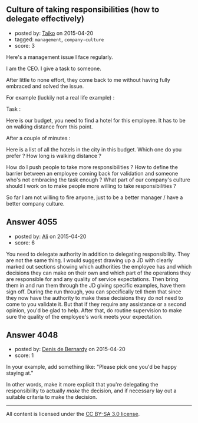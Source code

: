 ## Culture of taking responsibilities (how to delegate effectively)

- posted by: [Taiko](https://stackexchange.com/users/334941/taiko) on 2015-04-20
- tagged: `management`, `company-culture`
- score: 3

Here's a management issue I face regularly.

I am the CEO. I give a task to someone.

After little to none effort, they come back to me without having fully embraced and solved the issue.

For example (luckily not a real life example) :

Task :

Here is our budget, you need to find a hotel for this employee. It has to be on walking distance from this point.

After a couple of minutes :

Here is a list of all the hotels in the city in this budget. Which one do you prefer ? How long is walking distance ?


How do I push people to take more responsibilities ? How to define the barrier between an employee coming back for validation and someone who's not embracing the task enough ? What part of our company's culture should I work on to make people more willing to take responsibilities ?

So far I am not willing to fire anyone, just to be a better manager / have a better company culture.


## Answer 4055

- posted by: [Ali](https://stackexchange.com/users/2815644/ali) on 2015-04-20
- score: 6

You need to delegate authority in addition to delegating responsibility. They are not the same thing. I would suggest drawing up a JD with clearly marked out sections showing which authorities the employee has and which decisions they can make on their own and which part of the operations they are responsible for and any quality of service expectations. Then bring them in and run them through the JD giving specific examples, have them sign off. During the run through, you can specifically tell them that since they now have the authority to make these decisions they do not need to come to you validate it. But that if they require any assistance or a second opinion, you'd be glad to help. After that, do routine supervision to make sure the quality of the employee's work meets your expectation. 





## Answer 4048

- posted by: [Denis de Bernardy](https://stackexchange.com/users/182468/denis-de-bernardy) on 2015-04-20
- score: 1

In your example, add something like: "Please pick one you'd be happy staying at."

In other words, make it more explicit that you're delegating the responsibility to actually *make* the decision, and if necessary lay out a suitable criteria to make the decision.



---

All content is licensed under the [CC BY-SA 3.0 license](https://creativecommons.org/licenses/by-sa/3.0/).
